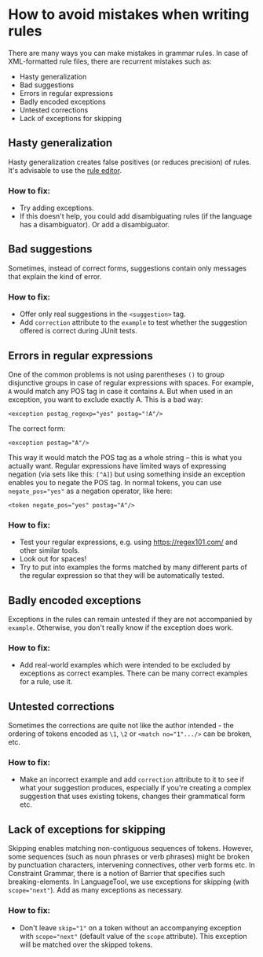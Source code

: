 # How to avoid mistakes when writing rules

There are many ways you can make mistakes in grammar rules. In case of XML-formatted rule files, there are recurrent mistakes such as:

* Hasty generalization
* Bad suggestions
* Errors in regular expressions
* Badly encoded exceptions
* Untested corrections
* Lack of exceptions for skipping

## Hasty generalization

Hasty generalization creates false positives (or reduces precision) of 
rules. It's advisable to use the [rule editor](https://community.languagetool.org/ruleEditor/expert).

### How to fix:

* Try adding exceptions.
* If this doesn't help, you could add disambiguating rules (if the 
  language has a disambiguator). Or add a disambiguator.

## Bad suggestions

Sometimes, instead of correct forms, suggestions contain only messages 
that explain the kind of error.

### How to fix:

* Offer only real suggestions in the `<suggestion>` tag.
* Add `correction` attribute to the `example` to test whether the
  suggestion offered is correct during JUnit tests.

## Errors in regular expressions

One of the common problems is not using parentheses `()` to group 
disjunctive groups in case of regular expressions with spaces. For 
example, `A` would match any POS tag in case it contains `A`. But when 
used in an exception, you want to exclude exactly A. This is a bad way:

    <exception postag_regexp="yes" postag="!A"/>

The correct form:

    <exception postag="A"/>

This way it would match the POS tag as a whole string – this is what 
you actually want. Regular expressions have limited ways of expressing 
negation (via sets like this: `[^A]`) but using something inside an 
exception enables you to negate the POS tag. In normal tokens, you can 
use `negate_pos="yes"` as a negation operator, like here:

    <token negate_pos="yes" postag="A"/>

### How to fix:

* Test your regular expressions, e.g. using <https://regex101.com/> and other
  similar tools.
* Look out for spaces!
* Try to put into examples the forms matched by many different parts of 
  the regular expression so that they will be automatically tested.

## Badly encoded exceptions

Exceptions in the rules can remain untested if they are not accompanied 
by `example`. Otherwise, you don't really know if the exception does work.

### How to fix:

* Add real-world examples which were intended to be excluded by 
  exceptions as correct examples. There can be many correct examples for 
  a rule, use it.

## Untested corrections

Sometimes the corrections are quite not like the author intended - the 
ordering of tokens encoded as `\1`, `\2` or `<match no="1".../>` can be 
broken, etc.

### How to fix:

* Make an incorrect example and add `correction` attribute to it to see 
if what your suggestion produces, especially if you're creating a 
complex suggestion that uses existing tokens, changes their grammatical 
form etc.

## Lack of exceptions for skipping

Skipping enables matching non-contiguous sequences of tokens. However, 
some sequences (such as noun phrases or verb phrases) might be broken 
by punctuation characters, intervening connectives, other verb forms 
etc. In Constraint Grammar, there is a notion of Barrier that specifies 
such breaking-elements. In LanguageTool, we use exceptions for skipping 
(with `scope="next"`). Add as many exceptions as necessary.

### How to fix:

* Don't leave `skip="1"` on a token without an accompanying exception 
  with `scope="next"` (default value of the `scope` attribute). This 
  exception will be matched over the skipped tokens.

